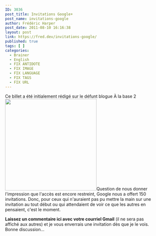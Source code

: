 ```yaml
---
ID: 3036
post_title: Invitations Google+
post_name: invitations-google
author: Frédéric Harper
post_date: 2011-08-10 16:16:38
layout: post
link: https://fred.dev/invitations-google/
published: true
tags: [ ]
categories:
  - Brainer
  - English
  - FIX ANTIDOTE
  - FIX IMAGE
  - FIX LANGUAGE
  - FIX TAGS
  - FIX URL
---
```

<div id="deadblog">
  Ce billet a été initialement rédigé sur le défunt blogue À la base 2
</div><img title="google\_\_icon" src="http://fred.dev/wp-content/uploads/2011/08/google\_\_icon-300x300.jpg" alt="" width="300" height="300"/ La folie Google+ continue. Quoique je n' y vais pas trè s souvent( je pourrais en faire un billet sous peu, rien de mieux qu' une Xiè me opinion), Google a ouvert les valves il y a quelques jours.< p/>Question de nous donner l'impression que l'accès est encore restreint, Google nous a offert 150 invitations. Donc, pour ceux qui n'auraient pas pu mettre la main sur une invitation au tout début ou qui attendaient de voir ce que les autres en pensaient, c'est le moment.

**Laissez un commentaire ici avec votre courriel Gmail** (il ne sera pas affiché aux autres) et je vous enverrais une invitation dès que je le vois. Bonne discussion...